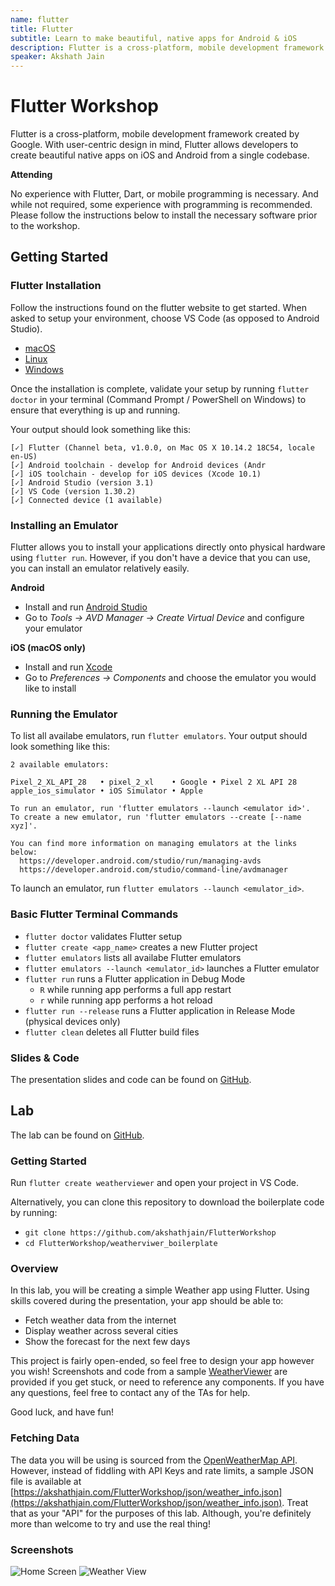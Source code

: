 ```yaml
---
name: flutter
title: Flutter
subtitle: Learn to make beautiful, native apps for Android & iOS
description: Flutter is a cross-platform, mobile development framework created by Google. With user-centric design in mind, Flutter allows developers to create beautiful native apps on iOS and Android from a single codebase.
speaker: Akshath Jain
---
```


# Flutter Workshop

Flutter is a cross-platform, mobile development framework created by Google. With user-centric design in mind, Flutter allows developers to create beautiful native apps on iOS and Android from a single codebase.


**Attending**

No experience with Flutter, Dart, or mobile programming is necessary. And while not required, some experience with programming is recommended. Please follow the instructions below to install the necessary software prior to the workshop.


## Getting Started

### Flutter Installation

Follow the instructions found on the flutter website to get started. When asked to setup your environment, choose VS Code (as opposed to Android Studio).
- [macOS](https://flutter.io/docs/get-started/install/macos)
- [Linux](https://flutter.io/docs/get-started/install/linux)
- [Windows](https://flutter.io/docs/get-started/install/windows)

Once the installation is complete, validate your setup by running `flutter doctor` in your terminal (Command Prompt / PowerShell on Windows) to ensure that everything is up and running.

Your output should look something like this:

```
[✓] Flutter (Channel beta, v1.0.0, on Mac OS X 10.14.2 18C54, locale en-US)
[✓] Android toolchain - develop for Android devices (Andr
[✓] iOS toolchain - develop for iOS devices (Xcode 10.1)
[✓] Android Studio (version 3.1)
[✓] VS Code (version 1.30.2)
[✓] Connected device (1 available)
```


### Installing an Emulator

Flutter allows you to install your applications directly onto physical hardware using `flutter run`. However, if you don't have a device that you can use, you can install an emulator relatively easily.

**Android**
- Install and run [Android Studio](https://developer.android.com/studio/)
- Go to *Tools -> AVD Manager -> Create Virtual Device* and configure your emulator

**iOS (macOS only)**
- Install and run [Xcode](https://developer.apple.com/xcode/)
- Go to *Preferences -> Components* and choose the emulator you would like to install


### Running the Emulator

To list all availabe emulators, run `flutter emulators`. Your output should look something like this:
```
2 available emulators:

Pixel_2_XL_API_28   • pixel_2_xl    • Google • Pixel 2 XL API 28
apple_ios_simulator • iOS Simulator • Apple

To run an emulator, run 'flutter emulators --launch <emulator id>'.
To create a new emulator, run 'flutter emulators --create [--name xyz]'.

You can find more information on managing emulators at the links below:
  https://developer.android.com/studio/run/managing-avds
  https://developer.android.com/studio/command-line/avdmanager
```

To launch an emulator, run `flutter emulators --launch <emulator_id>`.


### Basic Flutter Terminal Commands
- `flutter doctor` validates Flutter setup
- `flutter create <app_name>` creates a new Flutter project
- `flutter emulators` lists all availabe Flutter emulators
- `flutter emulators --launch <emulator_id>` launches a Flutter emulator
- `flutter run` runs a Flutter application in Debug Mode
	- `R` while running app performs a full app restart
	- `r` while running app performs a hot reload
- `flutter run --release` runs a Flutter application in Release Mode (physical devices only)
- `flutter clean` deletes all Flutter build files

### Slides & Code
The presentation slides and code can be found on [GitHub](https://github.com/akshathjain/FlutterWorkshop).    






## Lab

The lab can be found on [GitHub](https://github.com/akshathjain/FlutterWorkshop/).

### Getting Started

Run `flutter create weatherviewer` and open your project in VS Code.

Alternatively, you can clone this repository to download the boilerplate code by running:  
- `git clone https://github.com/akshathjain/FlutterWorkshop`
- `cd FlutterWorkshop/weatherviwer_boilerplate`

### Overview

In this lab, you will be creating a simple Weather app using Flutter. Using skills covered during the presentation, your app should be able to:

- Fetch weather data from the internet
- Display weather across several cities
- Show the forecast for the next few days

This project is fairly open-ended, so feel free to design your app however you wish! Screenshots and code from a sample [WeatherViewer](https://github.com/akshathjain/FlutterWorkshop/tree/master/weatherviewer) are provided if you get stuck, or need to reference any components. If you have any questions, feel free to contact any of the TAs for help. 

Good luck, and have fun!


### Fetching Data

The data you will be using is sourced from the [OpenWeatherMap API](https://openweathermap.org/api). However, instead of fiddling with API Keys and rate limits, a sample JSON file is available at [https://akshathjain.com/FlutterWorkshop/json/weather_info.json](https://akshathjain.com/FlutterWorkshop/json/weather_info.json). Treat that as your "API" for the purposes of this lab. Although, you're definitely more than welcome to try and use the real thing!


### Screenshots
![Home Screen](https://github.com/akshathjain/FlutterWorkshop/blob/master/weatherviewer/screenshots/Home.png?raw=true)
![Weather View](https://github.com/akshathjain/FlutterWorkshop/blob/master/weatherviewer/screenshots/Weather.png?raw=true)

